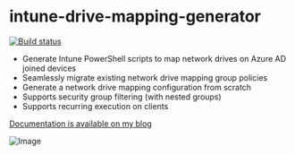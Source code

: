 # intune-drive-mapping-generator

[![Build status](https://dev.azure.com/nicolonsky/ModernWorkplaceTools/_apis/build/status/intunedrivemapping%20-%20CI)](https://dev.azure.com/nicolonsky/ModernWorkplaceTools/_build/latest?definitionId=1)

* Generate Intune PowerShell scripts to map network drives on Azure AD joined devices
* Seamlessly migrate existing network drive mapping group policies
* Generate a network drive mapping configuration from scratch
* Supports security group filtering (with nested groups)
* Supports recurring execution on clients

[Documentation is available on my blog](https://tech.nicolonsky.ch/next-level-network-drive-mapping-with-intune/)

![Image](https://tech.nicolonsky.ch/content/images/2019/07/intune-drivemapping-generator.png)
